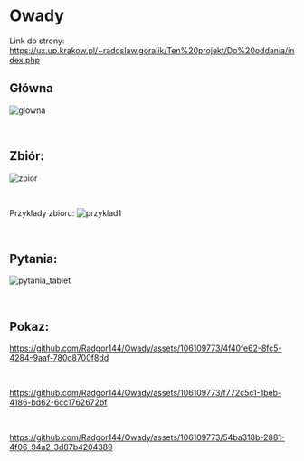 # Owady
Link do strony: https://ux.up.krakow.pl/~radoslaw.goralik/Ten%20projekt/Do%20oddania/index.php

## Główna
![glowna](https://github.com/Radgor144/Owady/assets/106109773/85baaa5b-b647-481e-a6a4-e2c0177e7342)

<br>

## Zbiór:
![zbior](https://github.com/Radgor144/Owady/assets/106109773/3646a09f-235a-4980-bfd4-b53d6a9e1e82)

<br>

Przyklady zbioru:
![przyklad1](https://github.com/Radgor144/Owady/assets/106109773/5bad19b6-40e3-4f0b-92fb-7095691cdf59)

<br>

## Pytania:
![pytania_tablet](https://github.com/Radgor144/Owady/assets/106109773/d2dc8f6d-8be2-4180-87e4-3b2942e48765)

<br>

## Pokaz:


https://github.com/Radgor144/Owady/assets/106109773/4f40fe62-8fc5-4284-9aaf-780c8700f8dd

<br>

https://github.com/Radgor144/Owady/assets/106109773/f772c5c1-1beb-4186-bd62-6cc1762672bf

<br>

https://github.com/Radgor144/Owady/assets/106109773/54ba318b-2881-4f06-94a2-3d87b4204389






